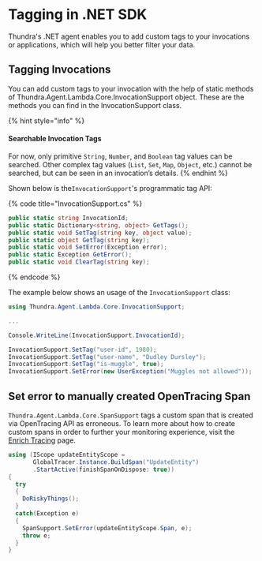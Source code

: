 # Tagging in .NET SDK

Thundra's .NET agent enables you to add custom tags to your invocations or applications, which will help you better filter your data.

## Tagging Invocations

You can add custom tags to your invocation with the help of static methods of Thundra.Agent.Lambda.Core.InvocationSupport object. These are the methods you can find in the InvocationSupport class.

{% hint style="info" %}
#### Searchable Invocation Tags

For now, only primitive `String`, `Number`, and `Boolean` tag values can be searched. Other complex tag values (`List`, `Set`, `Map`, `Object`, etc.) cannot be searched, but can be seen in an invocation’s details.
{% endhint %}

Shown below is the`InvocationSupport`'s programmatic tag API:

{% code title="InvocationSupport.cs" %}
```csharp
public static string InvocationId;
public static Dictionary<string, object> GetTags();
public static void SetTag(string key, object value); 
public static object GetTag(string key);
public static void SetError(Exception error);
public static Exception GetError();
public static void ClearTag(string key);
```
{% endcode %}

The example below shows an usage of the `InvocationSupport` class:

```csharp
using Thundra.Agent.Lambda.Core.InvocationSupport;

...

Console.WriteLine(InvocationSupport.InvocationId);

InvocationSupport.SetTag("user-id", 1980);
InvocationSupport.SetTag("user-name", "Dudley Dursley");
InvocationSupport.SetTag("is-muggle", true);
InvocationSupport.SetError(new UserException("Muggles not allowed"));
```

## Set error to manually created OpenTracing Span

`Thundra.Agent.Lambda.Core.SpanSupport` tags a custom span that is created via OpenTracing API as erroneous. To learn more about how to create custom spans in order to further your monitoring experience, visit the [Enrich Tracing](../enrich-tracing.md) page.

```csharp
using (IScope updateEntityScope = 
       GlobalTracer.Instance.BuildSpan("UpdateEntity")
       .StartActive(finishSpanOnDispose: true))
{
  try 
  {
    DoRiskyThings();
  }
  catch(Exception e)
  {
    SpanSupport.SetError(updateEntityScope.Span, e);
    throw e;
  }
}
```
